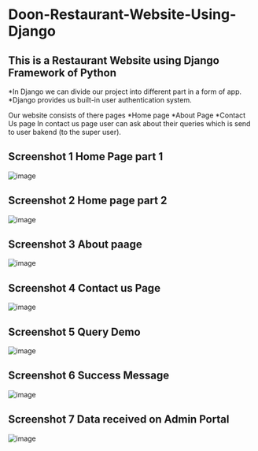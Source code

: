 # Doon-Restaurant-Website-Using-Django

## This is a Restaurant Website using Django Framework of Python

   *In Django we can divide our project into different part in a form of app.
   *Django provides us built-in user authentication system.

Our website consists of there pages 
           *Home page
           *About Page
           *Contact Us page
In contact us page user can ask about their queries which is send to user bakend (to the super user).


## Screenshot 1  Home Page part 1

![image](https://github.com/gaurav0401/Doon-Restaurant-Website-Using-Django/assets/80095859/a9932447-60f0-42e7-9bc7-53826f1c7b7e)


## Screenshot 2  Home page part 2

![image](https://github.com/gaurav0401/Doon-Restaurant-Website-Using-Django/assets/80095859/26341364-2aa1-4fe5-b4df-af879b9f5926)



## Screenshot 3 About paage

![image](https://github.com/gaurav0401/Doon-Restaurant-Website-Using-Django/assets/80095859/fdf3b31d-54b2-4833-b894-358db7d46317)


## Screenshot 4   Contact us Page

![image](https://github.com/gaurav0401/Doon-Restaurant-Website-Using-Django/assets/80095859/b8d5bb71-3238-4563-bc20-cf49873abebe)


## Screenshot 5  Query Demo
![image](https://github.com/gaurav0401/Doon-Restaurant-Website-Using-Django/assets/80095859/2a241e05-be01-4e7e-88f3-3db9968ac079)

## Screenshot 6  Success Message


![image](https://github.com/gaurav0401/Doon-Restaurant-Website-Using-Django/assets/80095859/20062b6e-349a-487d-b957-e80199676b92)


## Screenshot 7  Data received on Admin Portal


![image](https://github.com/gaurav0401/Doon-Restaurant-Website-Using-Django/assets/80095859/5a1cbfa8-fe8d-4013-8890-1ed7482a6624)

